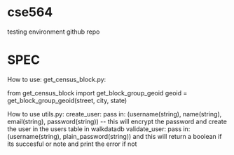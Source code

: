 # cse564
testing environment github repo

# SPEC
How to use: 
get_census_block.py:

from get_census_block import get_block_group_geoid
geoid = get_block_group_geoid(street, city, state)

How to use utils.py:
create_user: pass in: (username(string), name(string), email(string), password(string)) -- this will encrypt the password and create the user in the users table in walkdatadb
validate_user: pass in: (username(string), plain_password(string)) and this will return a boolean if its succesful or note and print the error if not
